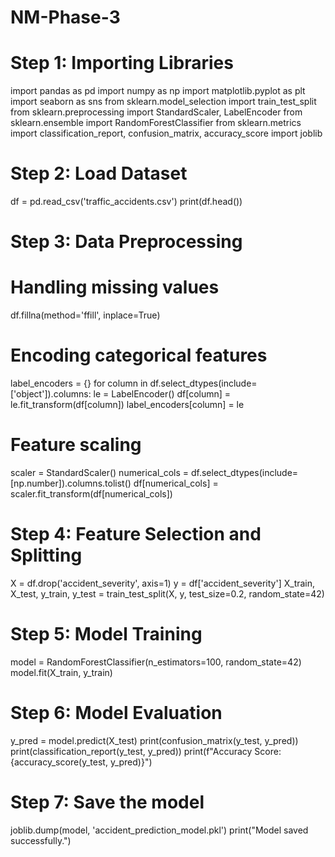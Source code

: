 # NM-Phase-3
# Step 1: Importing Libraries
import pandas as pd
import numpy as np
import matplotlib.pyplot as plt
import seaborn as sns
from sklearn.model_selection import train_test_split
from sklearn.preprocessing import StandardScaler, LabelEncoder
from sklearn.ensemble import RandomForestClassifier
from sklearn.metrics import classification_report, confusion_matrix, accuracy_score
import joblib

# Step 2: Load Dataset
df = pd.read_csv('traffic_accidents.csv') 
print(df.head())

# Step 3: Data Preprocessing
# Handling missing values
df.fillna(method='ffill', inplace=True)

# Encoding categorical features
label_encoders = {}
for column in df.select_dtypes(include=['object']).columns:
    le = LabelEncoder()
    df[column] = le.fit_transform(df[column])
    label_encoders[column] = le

# Feature scaling
scaler = StandardScaler()
numerical_cols = df.select_dtypes(include=[np.number]).columns.tolist()
df[numerical_cols] = scaler.fit_transform(df[numerical_cols])

# Step 4: Feature Selection and Splitting
X = df.drop('accident_severity', axis=1)
y = df['accident_severity']
X_train, X_test, y_train, y_test = train_test_split(X, y, test_size=0.2, random_state=42)

# Step 5: Model Training
model = RandomForestClassifier(n_estimators=100, random_state=42)
model.fit(X_train, y_train)

# Step 6: Model Evaluation
y_pred = model.predict(X_test)
print(confusion_matrix(y_test, y_pred))
print(classification_report(y_test, y_pred))
print(f"Accuracy Score: {accuracy_score(y_test, y_pred)}")

# Step 7: Save the model
joblib.dump(model, 'accident_prediction_model.pkl')
print("Model saved successfully.")
